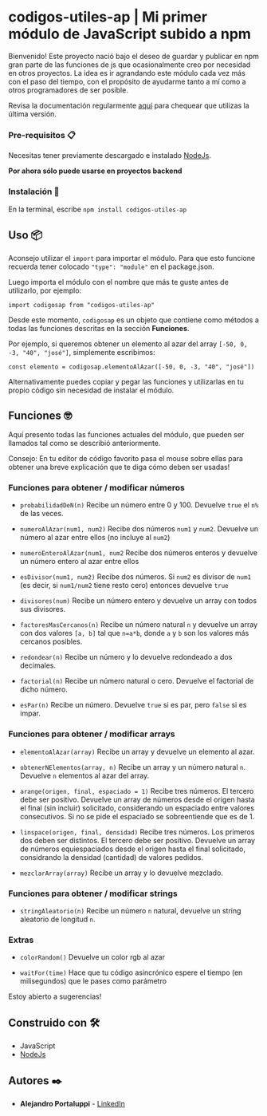 # codigos-utiles-ap | Mi primer módulo de JavaScript subido a npm

Bienvenido! Este proyecto nació bajo el deseo de guardar y publicar en npm gran parte de las funciones de js que ocasionalmente creo por necesidad en otros proyectos. La idea es ir agrandando este módulo cada vez más con el paso del tiempo, con el propósito de ayudarme tanto a mí como a otros programadores de ser posible.

Revisa la documentación regularmente [aquí](https://www.npmjs.com/package/codigos-utiles-ap) para chequear que utilizas la última versión.

### Pre-requisitos 📋

Necesitas tener previamente descargado e instalado [NodeJs](https://nodejs.org/).

**Por ahora sólo puede usarse en proyectos backend**

### Instalación 🔧

En la terminal, escribe ```npm install codigos-utiles-ap```

## Uso 📦

Aconsejo utilizar el ```import``` para importar el módulo. Para que esto funcione recuerda tener colocado ```"type": "module"``` en el package.json.

Luego importa el módulo con el nombre que más te guste antes de utilizarlo, por ejemplo:

```import codigosap from "codigos-utiles-ap"```

Desde este momento, ```codigosap``` es un objeto que contiene como métodos a todas las funciones descritas en la sección **Funciones**.

Por ejemplo, si queremos obtener un elemento al azar del array ```[-50, 0, -3, "40", "josé"]```, simplemente escribimos:

```const elemento = codigosap.elementoAlAzar([-50, 0, -3, "40", "josé"])```

Alternativamente puedes copiar y pegar las funciones y utilizarlas en tu propio código sin necesidad de instalar el módulo.

## Funciones 🤓

Aquí presento todas las funciones actuales del módulo, que pueden ser llamados tal como se describió anteriormente.

Consejo: En tu editor de código favorito pasa el mouse sobre ellas para obtener una breve explicación que te diga cómo deben ser usadas!

### Funciones para obtener / modificar números

* ```probabilidadDeN(n)```
Recibe un número entre 0 y 100. Devuelve ```true``` el ```n%``` de las veces.

* ```numeroAlAzar(num1, num2)```
Recibe dos números ```num1``` y ```num2```. Devuelve un número al azar entre ellos (no incluye al ```num2```)

* ```numeroEnteroAlAzar(num1, num2```
Recibe dos números enteros y devuelve un número entero al azar entre ellos

* ```esDivisor(num1, num2)```
Recibe dos números. Si ```num2``` es divisor de ```num1``` (es decir, si ```num1/num2``` tiene resto cero) entonces devuelve ```true```

* ```divisores(num)```
Recibe un número entero y devuelve un array con todos sus divisores.

* ```factoresMasCercanos(n)```
Recibe un número natural ```n``` y devuelve un array con dos valores ```[a, b]``` tal que ```n=a*b```, donde ```a``` y ```b``` son los valores más cercanos posibles.

* ```redondear(n)```
Recibe un número y lo devuelve redondeado a dos decimales.

* ```factorial(n)```
Recibe un número natural o cero. Devuelve el factorial de dicho número.

* ```esPar(n)```
Recibe un número. Devuelve ```true``` si es par, pero ```false``` si es impar.

### Funciones para obtener / modificar arrays

* ```elementoAlAzar(array)```
Recibe un array y devuelve un elemento al azar.

* ```obtenerNElementos(array, n)```
Recibe un array y un número natural ```n```. Devuelve ```n``` elementos al azar del array.

* ```arange(origen, final, espaciado = 1)```
Recibe tres números. El tercero debe ser positivo. Devuelve un array de números desde el origen hasta el final (sin incluir) solicitado, considerando un espaciado entre valores consecutivos. Si no se pide el espaciado se sobreentiende que es de 1.

* ```linspace(origen, final, densidad)```
Recibe tres números. Los primeros dos deben ser distintos. El tercero debe ser positivo. Devuelve un array de números equiespaciados desde el origen hasta el final solicitado, considrando la densidad (cantidad) de valores pedidos.

* ```mezclarArray(array)```
Recibe un array y lo devuelve mezclado.

### Funciones para obtener / modificar strings

* ```stringAleatorio(n)```
Recibe un número ```n``` natural, devuelve un string aleatorio de longitud ```n```.

### Extras

* ```colorRandom()```
Devuelve un color rgb al azar

* ```waitFor(time)```
Hace que tu código asincrónico espere el tiempo (en milisegundos) que le pases como parámetro

Estoy abierto a sugerencias!

## Construido con 🛠️

* JavaScript
* [NodeJs](https://nodejs.org/)

## Autores ✒️

* **Alejandro Portaluppi** - [LinkedIn](https://www.linkedin.com/in/alejandro-portaluppi/)
